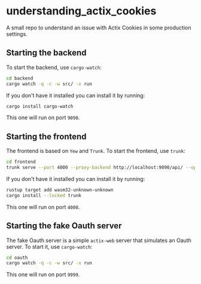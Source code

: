 # understanding_actix_cookies
A small repo to understand an issue with Actix Cookies in some production settings.

## Starting the backend
To start the backend, use `cargo-watch`:

```bash
cd backend
cargo watch -q -c -w src/ -x run
```

If you don't have it installed you can install it by running:

```bash
cargo install cargo-watch
```

This one will run on port `9090`.

## Starting the frontend
The frontend is based on `Yew` and `Trunk`. To start the frontend, use `trunk`:

```bash
cd frontend
trunk serve --port 4000 --proxy-backend http://localhost:9090/api/ --open
```

If you don't have it installed you can install it by running:

```bash
rustup target add wasm32-unknown-unknown
cargo install --locked trunk
```

This one will run on port `4000`.

## Starting the fake Oauth server
The fake Oauth server is a simple `actix-web` server that simulates an Oauth server. To start it, use `cargo-watch`:

```bash
cd oauth
cargo watch -q -c -w src/ -x run
```

This one will run on port `9999`.
